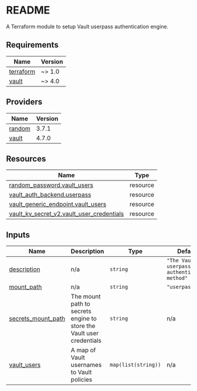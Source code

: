 # README
A Terraform module to setup Vault userpass authentication engine.

<!-- BEGIN_TF_DOCS -->
## Requirements

| Name | Version |
|------|---------|
| <a name="requirement_terraform"></a> [terraform](#requirement\_terraform) | ~> 1.0 |
| <a name="requirement_vault"></a> [vault](#requirement\_vault) | ~> 4.0 |

## Providers

| Name | Version |
|------|---------|
| <a name="provider_random"></a> [random](#provider\_random) | 3.7.1 |
| <a name="provider_vault"></a> [vault](#provider\_vault) | 4.7.0 |

## Resources

| Name | Type |
|------|------|
| [random_password.vault_users](https://registry.terraform.io/providers/hashicorp/random/latest/docs/resources/password) | resource |
| [vault_auth_backend.userpass](https://registry.terraform.io/providers/hashicorp/vault/latest/docs/resources/auth_backend) | resource |
| [vault_generic_endpoint.vault_users](https://registry.terraform.io/providers/hashicorp/vault/latest/docs/resources/generic_endpoint) | resource |
| [vault_kv_secret_v2.vault_user_credentials](https://registry.terraform.io/providers/hashicorp/vault/latest/docs/resources/kv_secret_v2) | resource |

## Inputs

| Name | Description | Type | Default | Required |
|------|-------------|------|---------|:--------:|
| <a name="input_description"></a> [description](#input\_description) | n/a | `string` | `"The Vault userpass authentication method"` | no |
| <a name="input_mount_path"></a> [mount\_path](#input\_mount\_path) | n/a | `string` | `"userpass"` | no |
| <a name="input_secrets_mount_path"></a> [secrets\_mount\_path](#input\_secrets\_mount\_path) | The mount path to secrets engine to store the Vault user credentials | `string` | n/a | yes |
| <a name="input_vault_users"></a> [vault\_users](#input\_vault\_users) | A map of Vault usernames to Vault policies | `map(list(string))` | n/a | yes |
<!-- END_TF_DOCS -->
